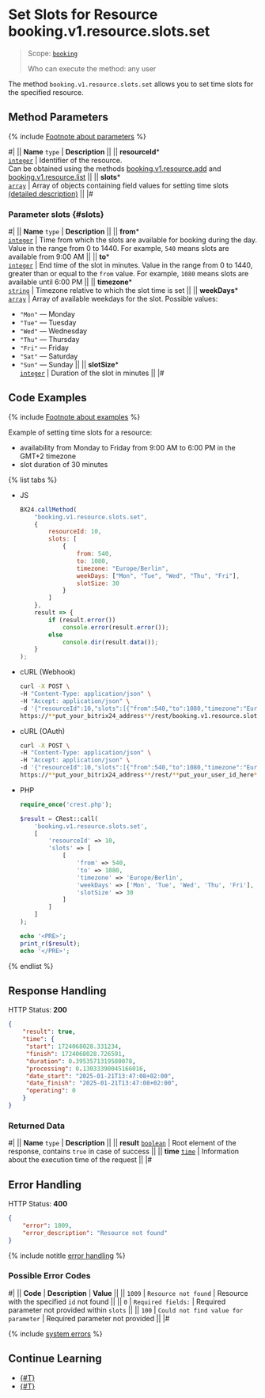 # Set Slots for Resource booking.v1.resource.slots.set

> Scope: [`booking`](../../../scopes/permissions.md)
>
> Who can execute the method: any user

The method `booking.v1.resource.slots.set` allows you to set time slots for the specified resource.

## Method Parameters

{% include [Footnote about parameters](../../../../_includes/required.md) %}

#|
|| **Name**
`type` | **Description** ||
|| **resourceId***  
[`integer`](../../../data-types.md) | Identifier of the resource.  
Can be obtained using the methods [booking.v1.resource.add](../booking-v1-resource-add.md) and [booking.v1.resource.list](../booking-v1-resource-list.md) ||
|| **slots***  
[`array`](../../../data-types.md) | Array of objects containing field values for setting time slots [(detailed description)](#slots) ||
|#

### Parameter slots {#slots}

#|
|| **Name**
`type` | **Description** ||
|| **from***  
[`integer`](../../../data-types.md) | Time from which the slots are available for booking during the day. Value in the range from 0 to 1440. For example, `540` means slots are available from 9:00 AM ||
|| **to***  
[`integer`](../../../data-types.md) | End time of the slot in minutes. Value in the range from 0 to 1440, greater than or equal to the `from` value. For example, `1080` means slots are available until 6:00 PM ||
|| **timezone***  
[`string`](../../../data-types.md) | Timezone relative to which the slot time is set ||
|| **weekDays***  
[`array`](../../../data-types.md) | Array of available weekdays for the slot. Possible values: 
- `"Mon"` — Monday
- `"Tue"` — Tuesday
- `"Wed"` — Wednesday
- `"Thu"` — Thursday
- `"Fri"` — Friday
- `"Sat"` — Saturday
- `"Sun"` — Sunday ||
|| **slotSize***  
[`integer`](../../../data-types.md) | Duration of the slot in minutes ||
|#

## Code Examples

{% include [Footnote about examples](../../../../_includes/examples.md) %}

Example of setting time slots for a resource:
- availability from Monday to Friday from 9:00 AM to 6:00 PM in the GMT+2 timezone
- slot duration of 30 minutes

{% list tabs %}

- JS

    ```js
    BX24.callMethod(
        "booking.v1.resource.slots.set",
        {
            resourceId: 10,
            slots: [
                {
                    from: 540,
                    to: 1080,
                    timezone: "Europe/Berlin",
                    weekDays: ["Mon", "Tue", "Wed", "Thu", "Fri"],
                    slotSize: 30
                }
            ]
        },
        result => {
            if (result.error())
                console.error(result.error());
            else
                console.dir(result.data());
        }
    );
    ```

- cURL (Webhook)

    ```bash
    curl -X POST \
    -H "Content-Type: application/json" \
    -H "Accept: application/json" \
    -d '{"resourceId":10,"slots":[{"from":540,"to":1080,"timezone":"Europe/Berlin","weekDays":["Mon","Tue","Wed","Thu","Fri"],"slotSize":30}],"auth":"**put_access_token_here**"}' \
    https://**put_your_bitrix24_address**/rest/booking.v1.resource.slots.set
    ```

- cURL (OAuth)

    ```bash
    curl -X POST \
    -H "Content-Type: application/json" \
    -H "Accept: application/json" \
    -d '{"resourceId":10,"slots":[{"from":540,"to":1080,"timezone":"Europe/Berlin","weekDays":["Mon","Tue","Wed","Thu","Fri"],"slotSize":30}]}' \
    https://**put_your_bitrix24_address**/rest/**put_your_user_id_here**/**put_your_webhook_here**/booking.v1.resource.slots.set
    ```

- PHP

    ```php
    require_once('crest.php');

    $result = CRest::call(
        'booking.v1.resource.slots.set',
        [
            'resourceId' => 10,
            'slots' => [
                [
                    'from' => 540,
                    'to' => 1080,
                    'timezone' => 'Europe/Berlin',
                    'weekDays' => ['Mon', 'Tue', 'Wed', 'Thu', 'Fri'],
                    'slotSize' => 30
                ]
            ]
        ]
    );

    echo '<PRE>';
    print_r($result);
    echo '</PRE>';
    ```

{% endlist %}

## Response Handling

HTTP Status: **200**

```json
{
    "result": true,
    "time": {
     "start": 1724068028.331234,
     "finish": 1724068028.726591,
     "duration": 0.3953571319580078,
     "processing": 0.13033390045166016,
     "date_start": "2025-01-21T13:47:08+02:00",
     "date_finish": "2025-01-21T13:47:08+02:00",
     "operating": 0
    }
}
```

### Returned Data

#|
|| **Name**
`type` | **Description** ||
|| **result**
[`boolean`](../../../data-types.md) | Root element of the response, contains `true` in case of success  ||
|| **time**
[`time`](../../../data-types.md#time) | Information about the execution time of the request ||
|#

## Error Handling

HTTP Status: **400**

```json
{
    "error": 1009,
    "error_description": "Resource not found"
}
```

{% include notitle [error handling](../../../../_includes/error-info.md) %}

### Possible Error Codes

#|
|| **Code** | **Description** | **Value** ||
|| `1009` | `Resource not found` | Resource with the specified `id` not found ||
|| `0` | `Required fields:` | Required parameter not provided within `slots` ||
|| `100` | `Could not find value for parameter` | Required parameter not provided ||
|#

{% include [system errors](../../../../_includes/system-errors.md) %}

## Continue Learning

- [{#T}](./booking-v1-resource-slots-unset.md)
- [{#T}](./booking-v1-resource-slots-list.md)